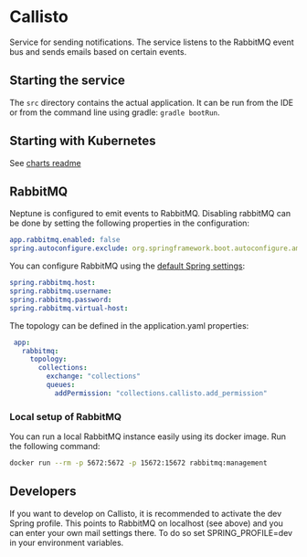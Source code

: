 # Callisto
Service for sending notifications. The service listens to the RabbitMQ event bus and sends emails
based on certain events.

## Starting the service
The `src` directory contains the actual application. It can be run from the IDE or from the command line
using gradle: `gradle bootRun`.

## Starting with Kubernetes

See [charts readme](/charts/callisto/README.md)

## RabbitMQ
Neptune is configured to emit events to RabbitMQ. Disabling rabbitMQ can be done by setting
the following properties in the configuration:
 ```yaml
app.rabbitmq.enabled: false
spring.autoconfigure.exclude: org.springframework.boot.autoconfigure.amqp.RabbitAutoConfiguration
```
 You can configure RabbitMQ using the [default Spring settings](https://docs.spring.io/spring-boot/docs/current/reference/html/common-application-properties.html#common-application-properties):
 ```yaml
spring.rabbitmq.host:
spring.rabbitmq.username:
spring.rabbitmq.password:
spring.rabbitmq.virtual-host:
```
 The topology can be defined in the application.yaml properties:
 ```yaml
  app:
    rabbitmq:
      topology:
        collections:
          exchange: "collections"
          queues:
            addPermission: "collections.callisto.add_permission"
```

### Local setup of RabbitMQ
You can run a local RabbitMQ instance easily using its docker image. Run the following command:

```bash
docker run --rm -p 5672:5672 -p 15672:15672 rabbitmq:management
```

## Developers

If you want to develop on Callisto, it is recommended to activate the dev Spring profile. This points to RabbitMQ 
on localhost (see above) and you can enter your own mail settings there. To do so set SPRING_PROFILE=dev in your 
environment variables.
